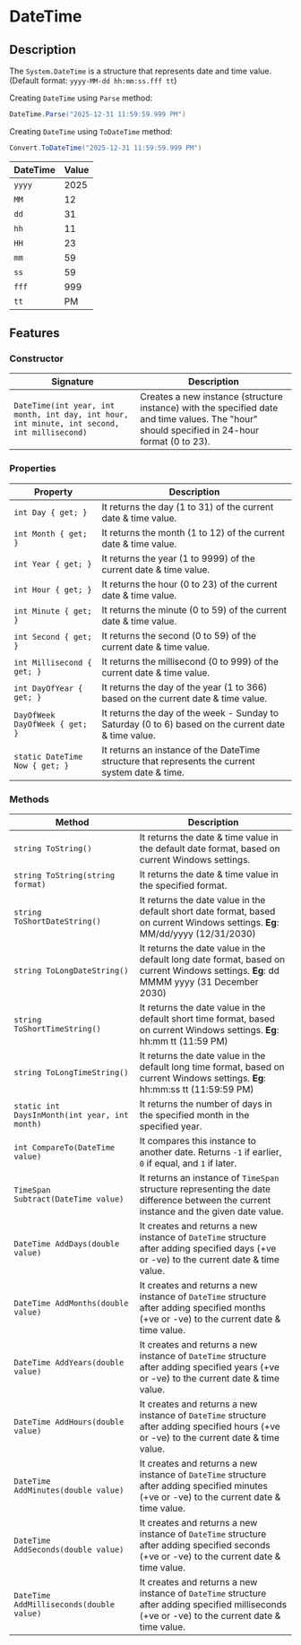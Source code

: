 # DateTime

## Description

The `System.DateTime` is a structure that represents date and time value. (Default format: `yyyy-MM-dd hh:mm:ss.fff tt`)

Creating `DateTime` using `Parse` method:

```csharp
DateTime.Parse("2025-12-31 11:59:59.999 PM")
```

Creating `DateTime` using `ToDateTime` method:

```csharp
Convert.ToDateTime("2025-12-31 11:59:59.999 PM")
```

| DateTime | Value |
|----------|-------|
| `yyyy`   | 2025  |
| `MM`     | 12    |
| `dd`     | 31    |
| `hh`     | 11    |
| `HH`     | 23    |
| `mm`     | 59    |
| `ss`     | 59    |
| `fff`    | 999   |
| `tt`     | PM    |

## Features

### Constructor

| Signature                                                                                   | Description                                                                                                                                   |
|---------------------------------------------------------------------------------------------|-----------------------------------------------------------------------------------------------------------------------------------------------|
| `DateTime(int year, int month, int day, int hour, int minute, int second, int millisecond)` | Creates a new instance (structure instance) with the specified date and time values. The "hour" should specified in 24-hour format (0 to 23). |

### Properties

| Property                       | Description                                                                                          |
|--------------------------------|------------------------------------------------------------------------------------------------------|
| `int Day { get; }`             | It returns the day (1 to 31) of the current date & time value.                                       |
| `int Month { get; }`           | It returns the month (1 to 12) of the current date & time value.                                     |
| `int Year { get; }`            | It returns the year (1 to 9999) of the current date & time value.                                    |
| `int Hour { get; }`            | It returns the hour (0 to 23) of the current date & time value.                                      |
| `int Minute { get; }`          | It returns the minute (0 to 59) of the current date & time value.                                    |
| `int Second { get; }`          | It returns the second (0 to 59) of the current date & time value.                                    |
| `int Millisecond { get; }`     | It returns the millisecond (0 to 999) of the current date & time value.                              |
| `int DayOfYear { get; }`       | It returns the day of the year (1 to 366) based on the current date & time value.                    |
| `DayOfWeek DayOfWeek { get; }` | It returns the day of the week - Sunday to Saturday (0 to 6) based on the current date & time value. |
| `static DateTime Now { get; }` | It returns an instance of the DateTime structure that represents the current system date & time.     |

### Methods

| Method                                        | Description                                                                                                                                      |
|-----------------------------------------------|--------------------------------------------------------------------------------------------------------------------------------------------------|
| `string ToString()`                           | It returns the date & time value in the default date format, based on current Windows settings.                                                  |
| `string ToString(string format)`              | It returns the date & time value in the specified format.                                                                                        |
| `string ToShortDateString()`                  | It returns the date value in the default short date format, based on current Windows settings. **Eg**: MM/dd/yyyy (12/31/2030)                   |
| `string ToLongDateString()`                   | It returns the date value in the default long date format, based on current Windows settings. **Eg**: dd MMMM yyyy (31 December 2030)            |
| `string ToShortTimeString()`                  | It returns the date value in the default short time format, based on current Windows settings. **Eg**: hh:mm tt (11:59 PM)                       |
| `string ToLongTimeString()`                   | It returns the date value in the default long time format, based on current Windows settings. **Eg**: hh:mm:ss tt (11:59:59 PM)                  |
| `static int DaysInMonth(int year, int month)` | It returns the number of days in the specified month in the specified year.                                                                      |
| `int CompareTo(DateTime value)`               | It compares this instance to another date. Returns `-1` if earlier, `0` if equal, and `1` if later.                                              |
| `TimeSpan Subtract(DateTime value)`           | It returns an instance of `TimeSpan` structure representing the date difference between the current instance and the given date value.           |
| `DateTime AddDays(double value)`              | It creates and returns a new instance of `DateTime` structure after adding specified days (+ve or -ve) to the current date & time value.         |
| `DateTime AddMonths(double value)`            | It creates and returns a new instance of `DateTime` structure after adding specified months (+ve or -ve) to the current date & time value.       |
| `DateTime AddYears(double value)`             | It creates and returns a new instance of `DateTime` structure after adding specified years (+ve or -ve) to the current date & time value.        |
| `DateTime AddHours(double value)`             | It creates and returns a new instance of `DateTime` structure after adding specified hours (+ve or -ve) to the current date & time value.        |
| `DateTime AddMinutes(double value)`           | It creates and returns a new instance of `DateTime` structure after adding specified minutes (+ve or -ve) to the current date & time value.      |
| `DateTime AddSeconds(double value)`           | It creates and returns a new instance of `DateTime` structure after adding specified seconds (+ve or -ve) to the current date & time value.      |
| `DateTime AddMilliseconds(double value)`      | It creates and returns a new instance of `DateTime` structure after adding specified milliseconds (+ve or -ve) to the current date & time value. |
